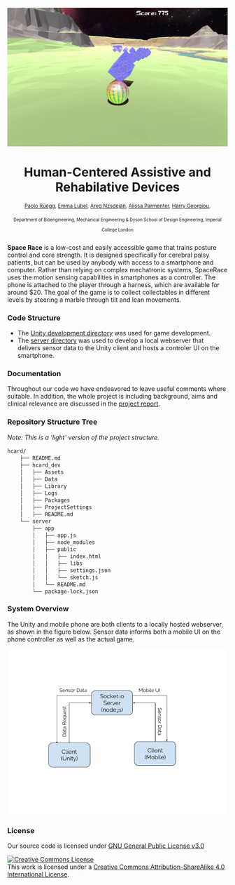 <p  align="center"><img width="auto" src=".github/cover.jpg" alt="cover"></p>
<h1 align="center">
  Human-Centered Assistive and Rehabilative Devices
</h1>

<p  align="center">
<sup>
  <a href="https://github.com/pa17">Paolo Rüegg</a>, 
  <a href="https://github.com/emmlub">Emma Lubel</a>, 
  <a href="https://github.com/nzsdejan77">Areg Nzsdejan</a>, 
  <a href="https://github.com/Alissa-1998">Alissa Parmenter</a>, 
  <a href="https://github.com/CharisGeo">Harry Georgiou</a>, 
</sup>
</p>

<p  align="center">
<sup><sup>
  Department of Bioengineering, Mechanical Engineering & Dyson School of Design Engineering, Imperial College London
</sup></sup>
</p>

<!-- <h4 align="center">
  <a href="#">More information coming soon...</a>
  <br><br>
 <img width="80" src="http://readthedocs.org/projects/de3-rob1-chess/badge/?version=latest" alt="Documentation Status"> 
</h4> -->

<!-- 
<p align="center">
	<sub>Design Engineering, Imperial College London</sub>
</p>
<br>
<p align="center">
	<a href="https://vimeo.com/291377091" >
	<img width="600" src="vimeo.png" alt="Click to play"></a>
</h1>
<br>
-->

**Space Race** is a low-cost and easily accessible game that trains posture control and core strength. It is designed specifically for cerebral palsy patients, but can be used by anybody with access to a smartphone and computer. Rather than relying on complex mechatronic systems, SpaceRace uses the motion sensing capabilities in smartphones as a controller. The phone is attached to the player through a harness, which are available for around $20. The goal of the game is to collect  collectables in different levels by steering a marble through tilt and lean movements.  

### Code Structure

- The [Unity development directory](https://github.com/pa17/hcard/hcard_dev/) was used for game development. 
- The [server directory](https://github.com/pa17/hcard/server/) was used to develop a local webserver that delivers sensor data to the Unity client and hosts a controler UI on the smartphone.

### Documentation

Throughout our code we have endeavored to leave useful comments where suitable. In addition, the whole project is including background, aims and clinical relevance are discussed in the [project report](https://github.com/pa17/hcard/projectReport/).

### Repository Structure Tree

*Note: This is a 'light' version of the project structure.*

```
hcard/
    ├── README.md
    ├── hcard_dev
    │   ├── Assets
    │   ├── Data
    │   ├── Library
    │   ├── Logs
    │   ├── Packages
    │   ├── ProjectSettings
    │   ├── README.md
    └── server
        ├── app
        │   ├── app.js
        │   ├── node_modules
        │   ├── public
        │   │   ├── index.html
        │   │   ├── libs
        │   │   ├── settings.json
        │   │   └── sketch.js
        │   └── README.md
        └── package-lock.json
```

### System Overview

The Unity and mobile phone are both clients to a locally hosted webserver, as shown in the figure below. Sensor data informs both a mobile UI on the phone controller as well as the actual game.

<p align="center"><img width="700" src=".github/systemDiagram.png" alt="cover"></p>

### License

Our source code is licensed under [GNU General Public License v3.0](LICENSE)

<a rel="license" href="http://creativecommons.org/licenses/by-sa/4.0/"><img alt="Creative Commons License" style="border-width:0" src="https://i.creativecommons.org/l/by-sa/4.0/88x31.png" /></a><br />This work is licensed under a <a rel="license" href="http://creativecommons.org/licenses/by-sa/4.0/">Creative Commons Attribution-ShareAlike 4.0 International License</a>.